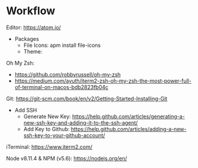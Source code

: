 # Workflow

Editor: https://atom.io/
* Packages
  * File Icons: apm install file-icons
  * Theme:

Oh My Zsh:
* https://github.com/robbyrussell/oh-my-zsh
* https://medium.com/ayuth/iterm2-zsh-oh-my-zsh-the-most-power-full-of-terminal-on-macos-bdb2823fb04c

Git: https://git-scm.com/book/en/v2/Getting-Started-Installing-Git
* Add SSH
  * Generate New Key: https://help.github.com/articles/generating-a-new-ssh-key-and-adding-it-to-the-ssh-agent/
  * Add Key to Github: https://help.github.com/articles/adding-a-new-ssh-key-to-your-github-account/

iTerminal: https://www.iterm2.com/

Node v8.11.4 & NPM (v5.6): https://nodejs.org/en/
